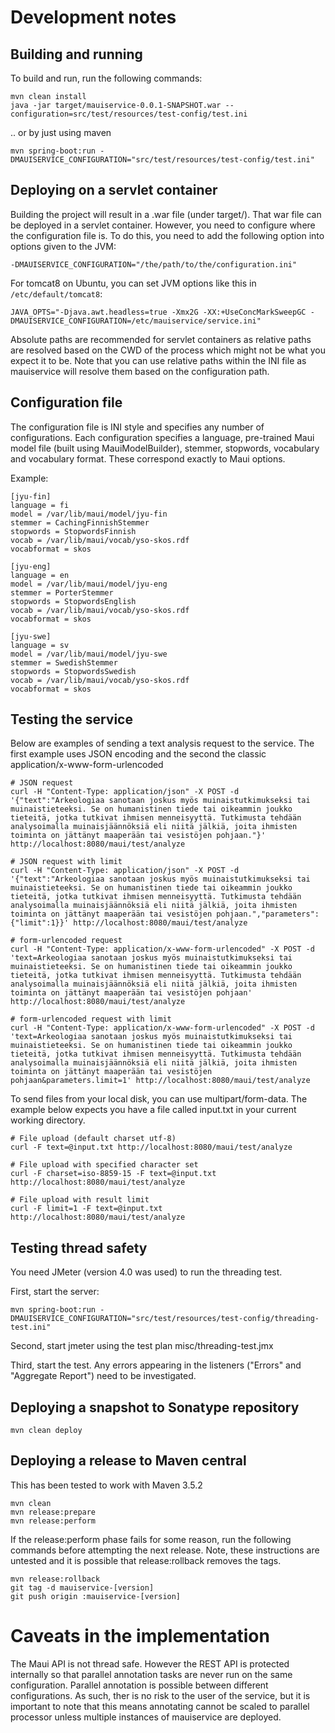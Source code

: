 # Development notes

## Building and running

To build and run, run the following commands:

```shell
mvn clean install
java -jar target/mauiservice-0.0.1-SNAPSHOT.war --configuration=src/test/resources/test-config/test.ini
```

.. or by just using maven

```shell
mvn spring-boot:run -DMAUISERVICE_CONFIGURATION="src/test/resources/test-config/test.ini"
```

## Deploying on a servlet container

Building the project will result in a .war file (under target/). That war file can be deployed in a servlet container. However,
you need to configure where the configuration file is. To do this, you need to add the following option into options given to the JVM:

```
-DMAUISERVICE_CONFIGURATION="/the/path/to/the/configuration.ini"
```

For tomcat8 on Ubuntu, you can set JVM options like this in `/etc/default/tomcat8`:

```
JAVA_OPTS="-Djava.awt.headless=true -Xmx2G -XX:+UseConcMarkSweepGC -DMAUISERVICE_CONFIGURATION=/etc/mauiservice/service.ini"
```

Absolute paths are recommended for servlet containers as relative paths are resolved based on the CWD of the process which might not be what you expect it to be. Note that you can use relative paths within the INI file as mauiservice will resolve them based on the configuration path.

## Configuration file

The configuration file is INI style and specifies any number of configurations. Each configuration specifies a language, pre-trained Maui model file (built using MauiModelBuilder), stemmer, stopwords, vocabulary and vocabulary format. These correspond exactly to Maui options.

Example:

```
[jyu-fin]
language = fi
model = /var/lib/maui/model/jyu-fin
stemmer = CachingFinnishStemmer
stopwords = StopwordsFinnish
vocab = /var/lib/maui/vocab/yso-skos.rdf
vocabformat = skos

[jyu-eng]
language = en
model = /var/lib/maui/model/jyu-eng
stemmer = PorterStemmer
stopwords = StopwordsEnglish
vocab = /var/lib/maui/vocab/yso-skos.rdf
vocabformat = skos

[jyu-swe]
language = sv
model = /var/lib/maui/model/jyu-swe
stemmer = SwedishStemmer
stopwords = StopwordsSwedish
vocab = /var/lib/maui/vocab/yso-skos.rdf
vocabformat = skos
```

## Testing the service

Below are examples of sending a text analysis request to the service. The first example uses JSON encoding and the second the classic application/x-www-form-urlencoded


```shell
# JSON request
curl -H "Content-Type: application/json" -X POST -d '{"text":"Arkeologiaa sanotaan joskus myös muinaistutkimukseksi tai muinaistieteeksi. Se on humanistinen tiede tai oikeammin joukko tieteitä, jotka tutkivat ihmisen menneisyyttä. Tutkimusta tehdään analysoimalla muinaisjäännöksiä eli niitä jälkiä, joita ihmisten toiminta on jättänyt maaperään tai vesistöjen pohjaan."}' http://localhost:8080/maui/test/analyze

# JSON request with limit
curl -H "Content-Type: application/json" -X POST -d '{"text":"Arkeologiaa sanotaan joskus myös muinaistutkimukseksi tai muinaistieteeksi. Se on humanistinen tiede tai oikeammin joukko tieteitä, jotka tutkivat ihmisen menneisyyttä. Tutkimusta tehdään analysoimalla muinaisjäännöksiä eli niitä jälkiä, joita ihmisten toiminta on jättänyt maaperään tai vesistöjen pohjaan.","parameters":{"limit":1}}' http://localhost:8080/maui/test/analyze

# form-urlencoded request
curl -H "Content-Type: application/x-www-form-urlencoded" -X POST -d 'text=Arkeologiaa sanotaan joskus myös muinaistutkimukseksi tai muinaistieteeksi. Se on humanistinen tiede tai oikeammin joukko tieteitä, jotka tutkivat ihmisen menneisyyttä. Tutkimusta tehdään analysoimalla muinaisjäännöksiä eli niitä jälkiä, joita ihmisten toiminta on jättänyt maaperään tai vesistöjen pohjaan' http://localhost:8080/maui/test/analyze

# form-urlencoded request with limit
curl -H "Content-Type: application/x-www-form-urlencoded" -X POST -d 'text=Arkeologiaa sanotaan joskus myös muinaistutkimukseksi tai muinaistieteeksi. Se on humanistinen tiede tai oikeammin joukko tieteitä, jotka tutkivat ihmisen menneisyyttä. Tutkimusta tehdään analysoimalla muinaisjäännöksiä eli niitä jälkiä, joita ihmisten toiminta on jättänyt maaperään tai vesistöjen pohjaan&parameters.limit=1' http://localhost:8080/maui/test/analyze
```

To send files from your local disk, you can use multipart/form-data. The example below expects you have a file called input.txt in your current working directory.
```shell
# File upload (default charset utf-8)
curl -F text=@input.txt http://localhost:8080/maui/test/analyze

# File upload with specified character set
curl -F charset=iso-8859-15 -F text=@input.txt http://localhost:8080/maui/test/analyze

# File upload with result limit
curl -F limit=1 -F text=@input.txt http://localhost:8080/maui/test/analyze
```

## Testing thread safety

You need JMeter (version 4.0 was used) to run the threading test. 

First, start the server:

```shell
mvn spring-boot:run -DMAUISERVICE_CONFIGURATION="src/test/resources/test-config/threading-test.ini"
```

Second, start jmeter using the test plan misc/threading-test.jmx

Third, start the test. Any errors appearing in the listeners ("Errors" and "Aggregate Report") need to be investigated.

## Deploying a snapshot to Sonatype repository

```shell
mvn clean deploy
```

## Deploying a release to Maven central

This has been tested to work with Maven 3.5.2

```shell
mvn clean
mvn release:prepare
mvn release:perform
```

If the release:perform phase fails for some reason, run the following commands before attempting the next release. Note, these instructions are untested and it is possible that release:rollback removes the tags.

```shell
mvn release:rollback
git tag -d mauiservice-[version]
git push origin :mauiservice-[version]
```

# Caveats in the implementation

The Maui API is not thread safe. However the REST API is protected internally so that parallel annotation tasks are never run on the same configuration. Parallel annotation is possible between different configurations. As such, ther is no risk to the user of the service, but it is important to note that this means annotating cannot be scaled to parallel processor unless multiple instances of mauiservice are deployed.
